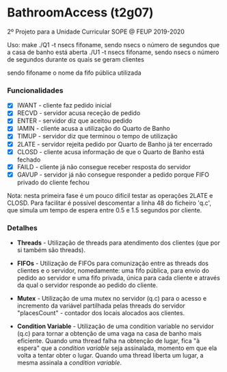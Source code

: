 # BathroomAccess (t2g07)
2º Projeto para a Unidade Curricular SOPE @ FEUP 2019-2020

Uso:
make
./Q1 -t nsecs fifoname, sendo nsecs o número de segundos que a casa de banho está aberta
./U1 -t nsecs fifoname, sendo nsecs o número de segundos durante os quais se geram clientes

sendo fifoname o nome da fifo pública utilizada 


### Funcionalidades
- [x] IWANT - cliente faz pedido inicial
- [x] RECVD - servidor acusa receção de pedido
- [x] ENTER - servidor diz que aceitou pedido
- [x] IAMIN - cliente acusa a utilização do Quarto de Banho
- [x] TIMUP - servidor diz que terminou o tempo de utilização
- [x] 2LATE - servidor rejeita pedido por Quarto de Banho já ter encerrado
- [x] CLOSD - cliente acusa informação de que o Quarto de Banho está fechado
- [x] FAILD - cliente já não consegue receber resposta do servidor
- [x] GAVUP - servidor já não consegue responder a pedido porque FIFO privado do cliente fechou

Nota: nesta primeira fase é um pouco difícil testar as operações 2LATE e CLOSD. Para facilitar é possível descomentar a linha 48 do ficheiro 'q.c', que simula um tempo de espera entre 0.5 e 1.5 segundos por cliente.


### Detalhes
- **Threads** - Utilização de threads para atendimento dos clientes (que por si também são threads).

- **FIFOs** - Utilização de FIFOs para comunização entre as threads dos clientes e o servidor, nomedamente: uma fifo pública, para envio do pedido ao servidor e uma fifo privada, única para cada cliente e através da qual o servidor responde ao pedido do cliente.

- **Mutex** - Utilização de uma mutex no servidor (q.c) para o acesso e incremento da variável partilhada pelas threads do servidor "placesCount" - contador dos locais alocados aos clientes.

- **Condition Variable** - Utilização de uma condition variable no servidor (q.c) para tornar a obtenção de uma vaga na casa de banho mais eficiente. Quando uma thread falha na obtenção de lugar, fica "à espera" que a *condition variable* seja assinalada, momento em que ela volta a tentar obter o lugar. Quando uma thread liberta um lugar, a mesma assinala a *condition variable*.
